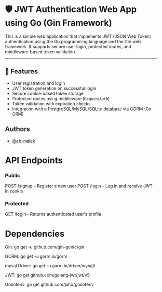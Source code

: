 
#  🛡️ JWT Authentication Web App using Go (Gin Framework)



This is a simple web application that implements JWT (JSON Web Token) authentication using the Go programming language and the Gin web framework. It supports secure user login, protected routes, and middleware-based token validation.

---

## 🚀 Features

- User registration and login
- JWT token generation on successful login
- Secure cookie-based token storage
- Protected routes using middleware (`RequireAuth`)
- Token validation with expiration checks
- Integration with a PostgreSQL/MySQL/SQLite database via GORM (Go ORM)


## Authors

- [@ab-malek](https://www.github.com/ab-malek)


# API Endpoints

### Public
POST /signup  - Register a new user
POST /login - Log in and receive JWT in cookie

### Protected
GET /login - Returns authenticated user's profile

# Dependencies
Gin: go get -u github.com/gin-gonic/gin

GORM: go get -u gorm.io/gorm

mysql Driver: go get -u gorm.io/driver/mysql/

JWT: go get github.com/golang-jwt/jwt/v5

Godotenv: go get github.com/joho/godotenv